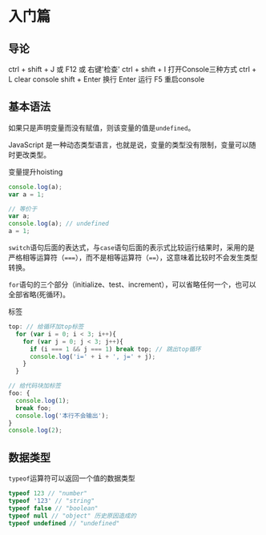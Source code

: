 # 入门篇

## 导论

ctrl + shift + J 或 F12 或 右键'检查' ctrl + shift + I 打开Console三种方式
ctrl + L         clear console
shift + Enter    换行
Enter            运行
F5               重启console

## 基本语法

如果只是声明变量而没有赋值，则该变量的值是`undefined`。

JavaScript 是一种动态类型语言，也就是说，变量的类型没有限制，变量可以随时更改类型。

变量提升hoisting
```javascript
console.log(a);
var a = 1; 

// 等价于
var a;
console.log(a); // undefined
a = 1; 
```

`switch`语句后面的表达式，与`case`语句后面的表示式比较运行结果时，采用的是严格相等运算符（`===`），而不是相等运算符（`==`），这意味着比较时不会发生类型转换。

`for`语句的三个部分（initialize、test、increment），可以省略任何一个，也可以全部省略(死循环)。

标签

```javascript
top: // 给循环加top标签
  for (var i = 0; i < 3; i++){
    for (var j = 0; j < 3; j++){
      if (i === 1 && j === 1) break top; // 跳出top循环
      console.log('i=' + i + ', j=' + j);
    }
  }

// 给代码块加标签
foo: {
  console.log(1);
  break foo;
  console.log('本行不会输出');
}
console.log(2);
```

## 数据类型

`typeof`运算符可以返回一个值的数据类型

```javascript
typeof 123 // "number"
typeof '123' // "string"
typeof false // "boolean"
typeof null // "object" 历史原因造成的 
typeof undefined // "undefined"
```



